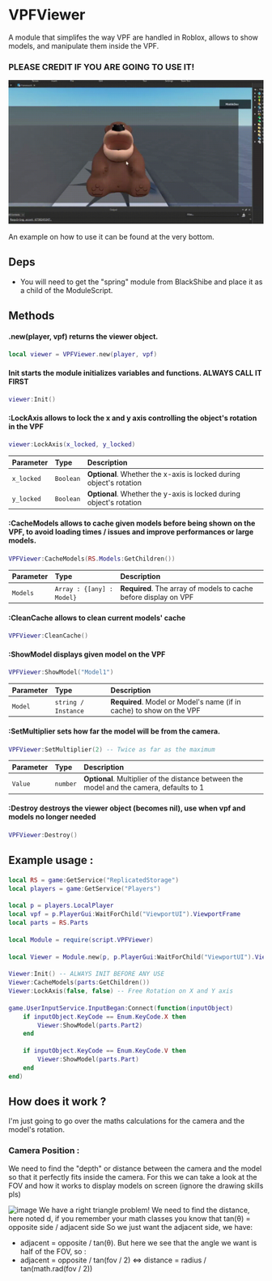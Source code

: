 # VPFViewer
A module that simplifes the way VPF are handled in Roblox, allows to show models, and manipulate them inside the VPF.

### PLEASE CREDIT IF YOU ARE GOING TO USE IT!

![](https://github.com/MistiikDev/VPFViewer/blob/main/2023-12-04-22-14-09_1.gif)

An example on how to use it can be found at the very bottom.
## Deps
 - You will need to get the "spring" module from BlackShibe and place it as a child of the ModuleScript.

## Methods
#### .new(player, vpf) returns the viewer object.
```lua
local viewer = VPFViewer.new(player, vpf)
```

#### Init starts the module initializes variables and functions. ALWAYS CALL IT FIRST

```lua
viewer:Init()
```

#### :LockAxis allows to lock the x and y axis controlling the object's rotation in the VPF
```lua
viewer:LockAxis(x_locked, y_locked)
```

| Parameter | Type     | Description                |
| :-------- | :------- | :------------------------- |
| `x_locked` | `Boolean` | **Optional**. Whether the x-axis is locked during object's rotation |
| `y_locked` | `Boolean` | **Optional**. Whether the y-axis is locked during object's rotation |

#### :CacheModels allows to cache given models before being shown on the VPF, to avoid loading times / issues and improve performances or large models.
```lua
VPFViewer:CacheModels(RS.Models:GetChildren())
```

| Parameter | Type     | Description                |
| :-------- | :------- | :------------------------- |
| `Models` | `Array : {[any] : Model}` | **Required**. The array of models to cache before display on VPF |

#### :CleanCache allows to clean current models' cache
```lua
VPFViewer:CleanCache()
```

#### :ShowModel displays given model on the VPF
```lua
VPFViewer:ShowModel("Model1")
```

| Parameter | Type     | Description                |
| :-------- | :------- | :------------------------- |
| `Model` | `string / Instance` | **Required**. Model or Model's name (if in cache) to show on the VPF |

#### :SetMultiplier sets how far the model will be from the camera.
```lua
VPFViewer:SetMultiplier(2) -- Twice as far as the maximum
```

| Parameter | Type     | Description                |
| :-------- | :------- | :------------------------- |
| `Value` | `number` | **Optional**. Multiplier of the distance between the model and the camera, defaults to 1 |

#### :Destroy destroys the viewer object (becomes nil), use when vpf and models no longer needed
```lua
VPFViewer:Destroy()
```

## Example usage : 
```lua
local RS = game:GetService("ReplicatedStorage")
local players = game:GetService("Players")

local p = players.LocalPlayer
local vpf = p.PlayerGui:WaitForChild("ViewportUI").ViewportFrame
local parts = RS.Parts

local Module = require(script.VPFViewer)

local Viewer = Module.new(p, p.PlayerGui:WaitForChild("ViewportUI").ViewportFrame)

Viewer:Init() -- ALWAYS INIT BEFORE ANY USE
Viewer:CacheModels(parts:GetChildren())
Viewer:LockAxis(false, false) -- Free Rotation on X and Y axis

game.UserInputService.InputBegan:Connect(function(inputObject)
	if inputObject.KeyCode == Enum.KeyCode.X then
		Viewer:ShowModel(parts.Part2)
	end
	
	if inputObject.KeyCode == Enum.KeyCode.V then
		Viewer:ShowModel(parts.Part)
	end
end)
```
## How does it work ?
I'm just going to go over the maths calculations for the camera and the model's rotation. 
### Camera Position : 
We need to find the "depth" or distance between the camera and the model so that it perfectly fits inside the camera. For this we can take a look at the FOV and how it works to display models on screen (ignore the drawing skills pls)

![image](https://github.com/MistiikDev/VPFViewer/assets/91028158/2dc72cc5-b3b7-46d3-9266-43f91d575c8a)
We have a right triangle problem! We need to find the distance, here noted d, if you remember your math classes you know that tan(θ) = opposite side / adjacent side
So we just want the adjacent side, we have: 
 - adjacent = opposite / tan(θ).
But here we see that the angle we want is half of the FOV, so : 
 - adjacent = opposite / tan(fov / 2) <=> distance = radius / tan(math.rad(fov / 2))
